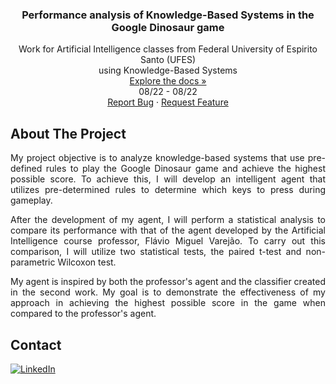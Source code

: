 <h3 align="center"> Performance analysis of Knowledge-Based Systems in the Google Dinosaur game </h3>

  <p align="center">
    Work for Artificial Intelligence classes from Federal University of Espirito Santo (UFES)
    <br />
    using Knowledge-Based Systems
    <br />
    <a href="https://github.com/danieldealmeidaduque/ufes-ai-knowledgebasedsystems"<strong>Explore the docs »</strong></a>
    <br />
    08/22 - 08/22
    <br />
    <a href="https://github.com/danieldealmeidaduque/ufes-ai-knowledgebasedsystems">Report Bug</a>
    ·
    <a href="https://github.com/danieldealmeidaduque/ufes-ai-knowledgebasedsystems">Request Feature</a>
  </p>
</div>

<!-- ABOUT THE PROJECT -->
## About The Project

<p align="justify">
  My project objective is to analyze knowledge-based systems that use pre-defined rules to play the Google Dinosaur game and achieve the highest possible score. To achieve this, I will develop an intelligent agent that utilizes pre-determined rules to determine which keys to press during gameplay.
</p>

<p align="justify">
  After the development of my agent, I will perform a statistical analysis to compare its performance with that of the agent developed by the Artificial Intelligence course professor, Flávio Miguel Varejão. To carry out this comparison, I will utilize two statistical tests, the paired t-test and non-parametric Wilcoxon test.
</p>

<p align="justify">
  My agent is inspired by both the professor's agent and the classifier created in the second work. My goal is to demonstrate the effectiveness of my approach in achieving the highest possible score in the game when compared to the professor's agent.
</p>

<!-- CONTACT -->
## Contact

<div align="left">

  <a href="">[![LinkedIn][linkedin-shield]][linkedin-url]</a>

</div>

<!-- MARKDOWN LINKS & IMAGES -->
[linkedin-shield]: https://img.shields.io/badge/-LinkedIn-black.svg?style=for-the-badge&logo=linkedin&colorB=555
[linkedin-url]: https://www.linkedin.com/in/danieldealmeidaduque/
